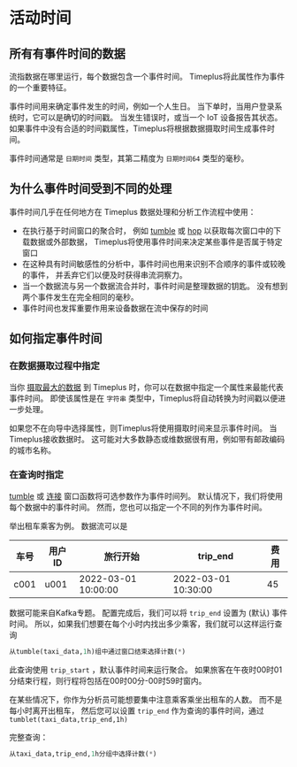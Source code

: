 # 活动时间

## 所有有事件时间的数据

流指数据在哪里运行，每个数据包含一个事件时间。 Timeplus将此属性作为事件的一个重要特征。

事件时间用来确定事件发生的时间，例如一个人生日。  当下单时，当用户登录系统时，它可以是确切的时间戳。 当发生错误时，或当一个 IoT 设备报告其状态。 如果事件中没有合适的时间戳属性，Timeplus将根据数据摄取时间生成事件时间。

事件时间通常是 `日期时间` 类型，其第二精度为 `日期时间64` 类型的毫秒。

## 为什么事件时间受到不同的处理

事件时间几乎在任何地方在 Timeplus 数据处理和分析工作流程中使用：

* 在执行基于时间窗口的聚合时， 例如 [tumble](functions#tumble) 或 [hop](functions#hop) 以获取每次窗口中的下载数据或外部数据， Timeplus将使用事件时间来决定某些事件是否属于特定窗口
* 在这种具有时间敏感性的分析中，事件时间也用来识别不合顺序的事件或较晚的事件， 并丢弃它们以便及时获得串流洞察力。
* 当一个数据流与另一个数据流合并时，事件时间是整理数据的钥匙。 没有想到两个事件发生在完全相同的毫秒。
* 事件时间也发挥重要作用来设备数据在流中保存的时间

## 如何指定事件时间

### 在数据摄取过程中指定

当你 [摄取最大的数据](ingestion) 到 Timeplus 时，你可以在数据中指定一个属性来最能代表事件时间。 即使该属性是在 `字符串` 类型中，Timeplus将自动转换为时间戳以便进一步处理。

如果您不在向导中选择属性，则Timeplus将使用摄取时间来显示事件时间。 当Timeplus接收数据时。 这可能对大多数静态或维数据很有用，例如带有邮政编码的城市名称。

### 在查询时指定

[tumble](functions#tumble) 或 [连接](functions#hop) 窗口函数将可选参数作为事件时间列。 默认情况下，我们将使用每个数据中的事件时间。 然而，您也可以指定一个不同的列作为事件时间。

举出租车乘客为例。 数据流可以是

| 车号   | 用户ID | 旅行开始                | trip_end            | 费用 |
| ---- | ---- | ------------------- | ------------------- | -- |
| c001 | u001 | 2022-03-01 10:00:00 | 2022-03-01 10:30:00 | 45 |

数据可能来自Kafka专题。 配置完成后，我们可以将 `trip_end` 设置为 (默认) 事件时间。 所以，如果我们想要在每个小时内找出多少乘客，我们就可以这样运行查询

```sql
从tumble(taxi_data,1h)组中通过窗口结束选择计数(*)
```

此查询使用 `trip_start` ，默认事件时间来运行聚合。 如果旅客在午夜时00时01分结束行程，则行程将包括在00时00分-00时59时窗内。

在某些情况下，你作为分析员可能想要集中注意乘客乘坐出租车的人数。 而不是每小时离开出租车， 然后您可以设置 `trip_end` 作为查询的事件时间，通过 `tumblet(taxi_data,trip_end,1h)`

完整查询：

```sql
从taxi_data,trip_end,1h分组中选择计数(*)
```

